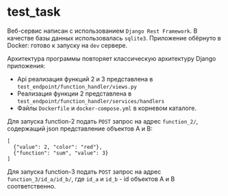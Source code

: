 # test_task
Веб-сервис написан с использованием ``Django Rest Framework``. В качестве базы данных использовалась ``sqlite3``.
Приложение обёрнуто в Docker: готово к запуску на ``dev`` сервере.

Архитектура программы повторяет классическую архитектуру Django приложения:
* Api реализация функций 2 и 3 представлена в ``test_endpoint/function_handler/views.py``
* Реализация функции 2 представлена в ``test_endpoint/function_handler/services/handlers``
* Файлы ``Dockerfile`` и ``docker-compose.yml`` в корневом каталоге.

Для запуска function-2 подать ``POST`` запрос на адрес ``function_2/``, содержащий json представление объектов А и В:
```
[
  {"value": 2, "color": "red"}, 
  {"function": "sum", "value": 3}
]
```

Для запуска function-3 подать ``POST`` запрос на адрес ``function_3/id_a/id_b/``, где ``id_a`` и ``id_b`` - id объектов А и В соответственно.
